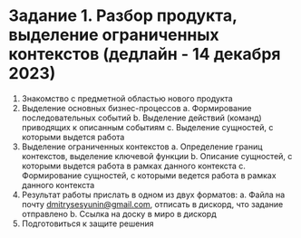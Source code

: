 # Задание 1. Разбор продукта, выделение ограниченных контекстов (дедлайн - 14 декабря 2023)

1. Знакомство с предметной областью нового продукта
2. Выделение основных бизнес-процессов
   a. Формирование последовательных событий
   b. Выделение действий (команд) приводящих к описанным событиям
   c. Выделение сущностей, с которыми выдется работа
3. Выделение ограниченных контекстов
   a. Определение границ контекстов, выделение ключевой функции
   b. Описание сущностей, с которыми выдется работа в рамках данного контекста
   c. Формирование сущностей, с которыми ведется работа в рамках данного контекста
4. Результат работы прислать в одном из двух форматов:
   a. Файла на почту dmitrysesyunin@gmail.com, отписать в дискорд, что задание отправлено
   b. Ссылка на доску в миро в дискорд
5. Подготовиться к защите решения
